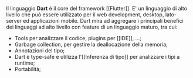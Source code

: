 Il linguaggio **Dart** è il core del framework [[Flutter]]. E' un linguaggio di alto livello che può essere utilizzato per il web development, desktop, lato-server ed applicazioni mobile. 
Dart mira ad aggregare i principali benefici dei linguaggi ad alto livello con feature di un linguaggio maturo, tra cui:
- Tools per analizzare il codice, plugins per [[IDE]], ...;
- Garbage collection, per gestire la deallocazione della memoria;
- Annotazioni del tipo;
- Dart è type-safe e utilizza l'[[Inferenza di tipo]] per analizzare i tipi a runtime;
- Portabilità;

